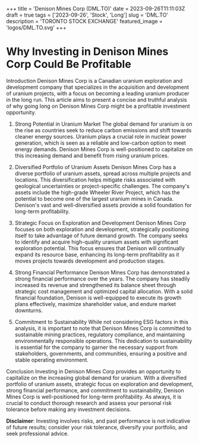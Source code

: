 +++
title = 'Denison Mines Corp (DML.TO)'
date = 2023-09-26T11:11:03Z
draft = true
tags = ['2023-09-26', 'Stock', 'Long']
slug = 'DML.TO'
description = 'TORONTO STOCK EXCHANGE'
featured_image = 'logos/DML.TO.svg'
+++
# Why Investing in Denison Mines Corp Could Be Profitable

Introduction
Denison Mines Corp is a Canadian uranium exploration and development company that specializes in the acquisition and development of uranium projects, with a focus on becoming a leading uranium producer in the long run. This article aims to present a concise and truthful analysis of why going long on Denison Mines Corp might be a profitable investment opportunity.

1. Strong Potential in Uranium Market
The global demand for uranium is on the rise as countries seek to reduce carbon emissions and shift towards cleaner energy sources. Uranium plays a crucial role in nuclear power generation, which is seen as a reliable and low-carbon option to meet energy demands. Denison Mines Corp is well-positioned to capitalize on this increasing demand and benefit from rising uranium prices.

2. Diversified Portfolio of Uranium Assets
Denison Mines Corp has a diverse portfolio of uranium assets, spread across multiple projects and locations. This diversification helps mitigate risks associated with geological uncertainties or project-specific challenges. The company's assets include the high-grade Wheeler River Project, which has the potential to become one of the largest uranium mines in Canada. Denison's vast and well-diversified assets provide a solid foundation for long-term profitability.

3. Strategic Focus on Exploration and Development 
Denison Mines Corp focuses on both exploration and development, strategically positioning itself to take advantage of future demand growth. The company seeks to identify and acquire high-quality uranium assets with significant exploration potential. This focus ensures that Denison will continually expand its resource base, enhancing its long-term profitability as it moves projects towards development and production stages.

4. Strong Financial Performance 
Denison Mines Corp has demonstrated a strong financial performance over the years. The company has steadily increased its revenue and strengthened its balance sheet through strategic cost management and optimized capital allocation. With a solid financial foundation, Denison is well-equipped to execute its growth plans effectively, maximize shareholder value, and endure market downturns.

5. Commitment to Sustainability
While not considering ESG factors in this analysis, it is important to note that Denison Mines Corp is committed to sustainable mining practices, regulatory compliance, and maintaining environmentally responsible operations. This dedication to sustainability is essential for the company to garner the necessary support from stakeholders, governments, and communities, ensuring a positive and stable operating environment.

Conclusion
Investing in Denison Mines Corp provides an opportunity to capitalize on the increasing global demand for uranium. With a diversified portfolio of uranium assets, strategic focus on exploration and development, strong financial performance, and commitment to sustainability, Denison Mines Corp is well-positioned for long-term profitability. As always, it is crucial to conduct thorough research and assess your personal risk tolerance before making any investment decisions.


**Disclaimer**: Investing involves risks, and past performance is not indicative of future results; consider your risk tolerance, diversify your portfolio, and seek professional advice.
